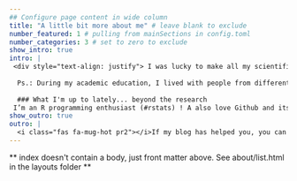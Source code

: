 ```yaml
---
## Configure page content in wide column
title: "A little bit more about me" # leave blank to exclude
number_featured: 1 # pulling from mainSections in config.toml
number_categories: 3 # set to zero to exclude
show_intro: true
intro: |
 <div style="text-align: justify"> I was lucky to make all my scientific education in Amazon region institutions, living biodiversity in my blood. I was moved to Rio de Janeiro to finish my Ph.D and geared my subsequent research towards the spatial analysis of biodiversity, focusing on the impact of global change (climate change and land-use and land-cover changes). 
 
  Ps.: During my academic education, I lived with people from different countries. At that time, I perceived that I was too much care about speaking the closest of native English (imitating accents rsrs). While my outside friends who lived in Brazil cared about being understood without imitating Brazilian accents, because of course, they are not Brazilian. Anyway, I still care to say people's names rightly, despite no one outside have been saying correctly my name. By the way, there is an audio of my name in the right sidebar, enjoy!
  
  ### What I'm up to lately... beyond the research
 I’m an R programming enthusiast (#rstats) ! A also love Github and its features. I usually spend Sundays reading books and drinking coffee or tea. I like good dishes and drinks, beaches and hot weather. </div>
show_outro: true
outro: |
  <i class="fas fa-mug-hot pr2"></i>If my blog has helped you, you can [buy me a coffee](https://ko-fi.com/)!
---
```


** index doesn't contain a body, just front matter above.
See about/list.html in the layouts folder **
